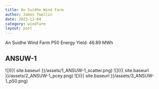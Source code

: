 ```yaml
---
title: An Suidhe Wind Farm
author: James Twallin
date: 2023-12-04
category: windfarm
layout: post
---
```

An Suidhe Wind Farm P50 Energy Yield: 46.89 MWh

ANSUW-1
-------------
![]({{ site.baseurl }}/assets/1_ANSUW-1_scatter.png)
![]({{ site.baseurl }}/assets/2_ANSUW-1_pcey.png)
![]({{ site.baseurl }}/assets/3_ANSUW-1_p50.png)

